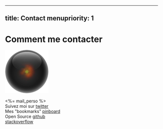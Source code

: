 ----- 
title: Contact
menupriority: 1
-----
# Comment me contacter

<img src="/Scratch/img/about/avatar.png" alt="Avatar" class="left"/>

<%= mail_perso %>  
  Suivez moi sur [twitter](http://twitter.com/yogsototh)  
  Mes "bookmarks" [pinboard](http://pinboard.in/u:yogsototh)  
  Open Source [github](http://github.com/yogsototh)  
[stackoverflow](http://stackoverflow.com/users/40569/yogsototh)  
